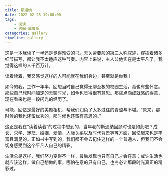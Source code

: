 ```yaml
---
title: 斯通纳
date: 2022-02-25 19:00:00
tags:
    - 阅读
    - 约翰·威廉斯
categories: gallery
timeline: gallery
---
```


这是一本我读了一半还是觉得难受的书。无关紧要般的第三人称叙述，穿插着诸多细节描写，都让我不太适应这种节奏。内容上来说，主人公他实在是太平凡了，我觉得这样的人千百万计。

读着读着，我又感觉这样的人可能就在我们身边，甚至就是你我！

如今的我，工作一年半，回想当时自己觉得无聊至极的校园生活，竟也有些怀念。那些自己想时间加速的无聊时光，如今也觉得很有意思。那些点滴成就感的得意，现在看来也是一段闪光的经历了。

可能，回忆是最好的美颜相机，帮我们润色了太多过往的青涩与不堪。“原来，那时候的我也还蛮优秀的，那时候也还蛮有意思的。”

这正是我在“读着读着”的过程中想到的，当年老的斯通纳回顾时也是如此吧？成长、求学、迷茫、婚姻、爱情、人际关系以及时代背景等等方面，回忆起来也是丰富且满足的。正如书中写到的，我们都不会去记住这样的一个普通人，但我们不会切身感受到这个平凡人自己的精彩。

生活总是这样，我们努力变得不一样，最后发现也只有自己才会在意；或许生活也就应该这样，做自己想做的事，哪怕在意的只有自己，也务必让那段时光真正的精彩过。 
